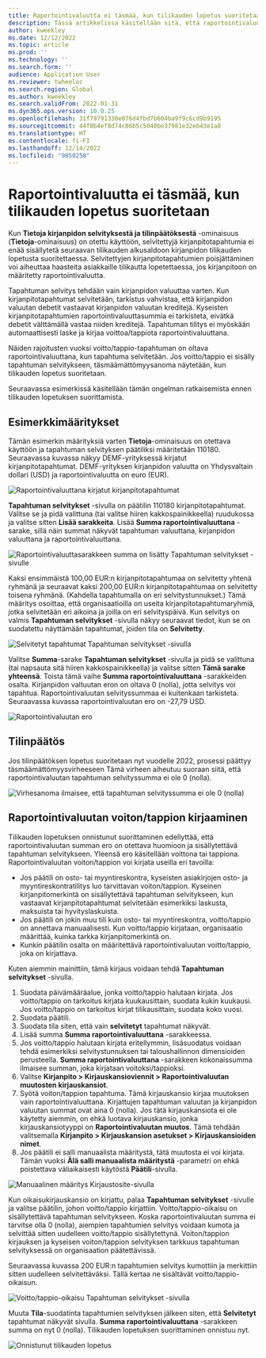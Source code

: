 ```yaml
---
title: Raportointivaluutta ei täsmää, kun tilikauden lopetus suoritetaan
description: Tässä artikkelissa käsitellään sitä, että raportointivaluutta ei täsmää, kun tilikauden lopetus suoritetaan.
author: kweekley
ms.date: 12/12/2022
ms.topic: article
ms.prod: ''
ms.technology: ''
ms.search.form: ''
audience: Application User
ms.reviewer: twheeloc
ms.search.region: Global
ms.author: kweekley
ms.search.validFrom: 2022-01-31
ms.dyn365.ops.version: 10.0.25
ms.openlocfilehash: 31f79791330e076d4fbd7b604ba9f9c6cd9b9195
ms.sourcegitcommit: 44f0b4ef8d74c86b5c5040be37981e32eb43e1a8
ms.translationtype: HT
ms.contentlocale: fi-FI
ms.lasthandoff: 12/14/2022
ms.locfileid: "9850258"
---
```

# <a name="reporting-currency-out-of-balance-when-the-year-end-close-is-run"></a>Raportointivaluutta ei täsmää, kun tilikauden lopetus suoritetaan

Kun **Tietoja kirjanpidon selvityksestä ja tilinpäätöksestä** -ominaisuus (**Tietoja**-ominaisuus) on otettu käyttöön, selvitettyjä kirjanpitotapahtumia ei enää sisällytetä seuraavan tilikauden alkusaldoon kirjanpidon tilikauden lopetusta suoritettaessa. Selvitettyjen kirjanpitotapahtumien poisjättäminen voi aiheuttaa haasteita asiakkaille tilikautta lopetettaessa, jos kirjanpitoon on määritetty raportointivaluutta.

Tapahtuman selvitys tehdään vain kirjanpidon valuuttaa varten. Kun kirjanpitotapahtumat selvitetään, tarkistus vahvistaa, että kirjanpidon valuutan debetit vastaavat kirjanpidon valuutan kreditejä. Kyseisten kirjanpitotapahtumien raportointivaluuttasummia ei tarkisteta, eivätkä debetit välttämällä vastaa niiden kreditejä. Tapahtuman tilitys ei myöskään automaattisesti laske ja kirjaa voittoa/tappiota raportointivaluuttana.

Näiden rajoitusten vuoksi voitto/tappio-tapahtuman on oltava raportointivaluuttana, kun tapahtuma selvitetään. Jos voitto/tappio ei sisälly tapahtuman selvitykseen, täsmäämättömyysanoma näytetään, kun tilikauden lopetus suoritetaan.

Seuraavassa esimerkissä käsitellään tämän ongelman ratkaisemista ennen tilikauden lopetuksen suorittamista.

## <a name="example-setup"></a>Esimerkkimääritykset

Tämän esimerkin määrityksiä varten **Tietoja**-ominaisuus on otettava käyttöön ja tapahtuman selvityksen päätiliksi määritetään 110180. Seuraavassa kuvassa näkyy DEMF-yrityksessä kirjatut kirjanpitotapahtumat. DEMF-yrityksen kirjanpidon valuutta on Yhdysvaltain dollari (USD) ja raportointivaluutta on euro (EUR).

![Raportointivaluuttana kirjatut kirjanpitotapahtumat](./media/reporting-currency-1.png)

**Tapahtuman selvitykset** -sivulla on päätilin 110180 kirjanpitotapahtumat. Valitse se ja pidä valittuna (tai valitse hiiren kakkospainikkeella) ruudukossa ja valitse sitten **Lisää sarakkeita**. Lisää **Summa raportointivaluuttana** -sarake, sillä näin summat näkyvät tapahtuman valuuttana, kirjanpidon valuuttana ja raportointivaluuttana.

![Raportointivaluuttasarakkeen summa on lisätty Tapahtuman selvitykset -sivulle](./media/Ledger-settlement2.png)

Kaksi ensimmäistä 100,00 EUR:n kirjanpitotapahtumaa on selvitetty yhtenä ryhmänä ja seuraavat kaksi 200,00 EUR:n kirjanpitotapahtumaa on selvitetty toisena ryhmänä. (Kahdella tapahtumalla on eri selvitystunnukset.) Tämä määritys osoittaa, että organisaatioilla on useita kirjanpitotapahtumaryhmiä, jotka selvitetään eri aikoina ja joilla on eri selvityspäivä. Kun selvitys on valmis **Tapahtuman selvitykset** -sivulla näkyy seuraavat tiedot, kun se on suodatettu näyttämään tapahtumat, joiden tila on **Selvitetty**.

![Selvitetyt tapahtumat Tapahtuman selvitykset -sivulla](./media/Settled-trans-filtered3.png)

Valitse **Summa**-sarake **Tapahtuman selvitykset** -sivulla ja pidä se valittuna (tai napsauta sitä hiiren kakkospainikkeella) ja valitse sitten **Tämä sarake yhteensä**. Toista tämä vaihe **Summa raportointivaluuttana** -sarakkeiden osalta. Kirjanpidon valtuutan eron on oltava 0 (nolla), jotta selvitys voi tapahtua. Raportointivaluutan selvityssummaa ei kuitenkaan tarkisteta. Seuraavassa kuvassa raportointivaluutan ero on -27,79 USD.

![Raportointivaluutan ero](./media/Difference4.png)

## <a name="year-end-close"></a>Tilinpäätös

Jos tilinpäätöksen lopetus suoritetaan nyt vuodelle 2022, prosessi päättyy täsmäämättömyysvirheeseen Tämä virheen aiheutuu suoraan siitä, että raportointivaluutan tapahtuman selvityssumma ei ole 0 (nolla).

![Virhesanoma ilmaisee, että tapahtuman selvityssumma ei ole 0 (nolla)](./media/YEC5.png)

## <a name="posting-reporting-currency-gainloss"></a>Raportointivaluutan voiton/tappion kirjaaminen

Tilikauden lopetuksen onnistunut suorittaminen edellyttää, että raportointivaluutan summan ero on otettava huomioon ja sisällytettävä tapahtuman selvitykseen. Yleensä ero käsitellään voittona tai tappiona. Raportointivaluutan voiton/tappion voi kirjata useilla eri tavoilla:

- Jos päätili on osto- tai myyntireskontra, kyseisten asiakirjojen osto- ja myyntireskontratilitys luo tarvittavan voiton/tappion. Kyseinen kirjanpitomerkintä on sisällytettävä tapahtuman selvitykseen, kun vastaavat kirjanpitotapahtumat selvitetään esimerkiksi laskusta, maksuista tai hyvityslaskuista.
- Jos päätili on jokin muu tili kuin osto- tai myyntireskontra, voitto/tappio on annettava manuaalisesti. Kun voitto/tappio kirjataan, organisaatio määrittää, kuinka tarkka kirjanpitomerkintä on.
- Kunkin päätilin osalta on määritettävä raportointivaluutan voitto/tappio, joka on kirjattava.

Kuten aiemmin mainittiin, tämä kirjaus voidaan tehdä **Tapahtuman selvitykset** -sivulla.

1. Suodata päivämääräalue, jonka voitto/tappio halutaan kirjata. Jos voitto/tappio on tarkoitus kirjata kuukausittain, suodata kukin kuukausi. Jos voitto/tappio on tarkoitus kirjat tilikausittain, suodata koko vuosi.
2. Suodata päätili.
3. Suodata tila siten, että vain **selvitetyt** tapahtumat näkyvät.
4. Lisää summa **Summa raportointivaluuttana** -sarakkeessa.
5. Jos voitto/tappio halutaan kirjata eritellymmin, lisäsuodatus voidaan tehdä esimerkiksi selvitystunnuksen tai taloushallinnon dimensioiden perusteella. **Summa raportointivaluuttana** -sarakkeen kokonaissumma ilmaisee summan, joka kirjataan voitoksi/tappioksi.
6. Valitse **Kirjanpito \> Kirjauskansioviennit \> Raportointivaluutan muutosten kirjauskansiot**.
7. Syötä voiton/tappion tapahtuma. Tämä kirjauskansio kirjaa muutoksen vain raportointivaluuttana. Kirjattujen tapahtuman valuutan ja kirjanpidon valuutan summat ovat aina 0 (nolla). Jos tätä kirjauskansiota ei ole käytetty aiemmin, on ehkä luotava kirjauskansio, jonka kirjauskansiotyyppi on **Raportointivaluutan muutos**. Tämä tehdään valitsemalla **Kirjanpito \> Kirjauskansion asetukset \> Kirjauskansioiden nimet**.
8. Jos päätili ei salli manuaalista määritystä, tätä muutosta ei voi kirjata. Tämän vuoksi **Älä salli manuaalista määritystä** -parametri on ehkä poistettava väliaikaisesti käytöstä **Päätili**-sivulla.

![Manuaalinen määritys Kirjaustosite-sivulla](./media/Manual-entry6.png)

Kun oikaisukirjauskansio on kirjattu, palaa **Tapahtuman selvitykset** -sivulle ja valitse päätilin, johon voitto/tappio kirjattiin. Voitto/tappio-oikaisu on sisällytettävä tapahtuman selvitykseen. Koska raportointivaluutan summa ei tarvitse olla 0 (nolla), aiempien tapahtumien selvitys voidaan kumota ja selvittää sitten uudelleen voitto/tappio sisällytettynä. Voiton/tappion kirjauksen ja kyseisen voiton/tappion selvityksen tarkkuus tapahtuman selvityksessä on organisaation päätettävissä.

Seuraavassa kuvassa 200 EUR:n tapahtumien selvitys kumottiin ja merkittiin sitten uudelleen selvitettäväksi. Tällä kertaa ne sisältävät voitto/tappio-oikaisun.

![Voitto/tappio-oikaisu Tapahtuman selvitykset -sivulla](./media/gain-loss7.png)

Muuta **Tila**-suodatinta tapahtumien selvityksen jälkeen siten, että **Selvitetyt** tapahtumat näkyvät sivulla. **Summa raportointivaluuttana** -sarakkeen summa on nyt 0 (nolla). Tilikauden lopetuksen suorittaminen onnistuu nyt.

![Onnistunut tilikauden lopetus](./media/Zero-settled8.png)
